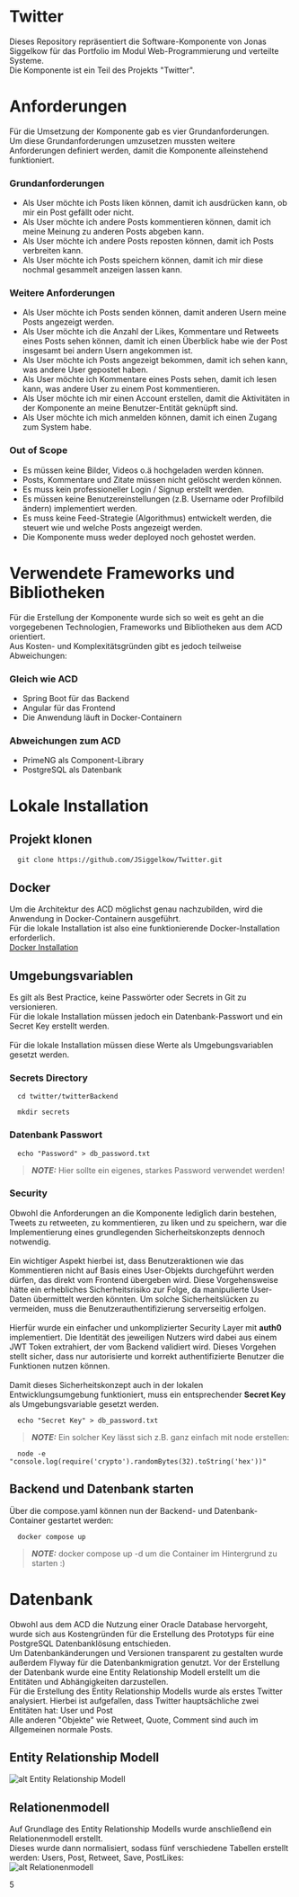 # Twitter

Dieses Repository repräsentiert die Software-Komponente von Jonas Siggelkow für das Portfolio im Modul Web-Programmierung und verteilte Systeme.\
Die Komponente ist ein Teil des Projekts "Twitter". 

# Anforderungen
Für die Umsetzung der Komponente gab es vier Grundanforderungen.\
Um diese Grundanforderungen umzusetzen mussten weitere Anforderungen definiert werden, damit die Komponente alleinstehend funktioniert.

### Grundanforderungen
* Als User möchte ich Posts liken können, damit ich ausdrücken kann, ob mir ein Post gefällt oder nicht. 
* Als User möchte ich andere Posts kommentieren können, damit ich meine Meinung zu anderen Posts abgeben kann.
* Als User möchte ich andere Posts reposten können, damit ich Posts verbreiten kann.
* Als User möchte ich Posts speichern können, damit ich mir diese nochmal gesammelt anzeigen lassen kann.

### Weitere Anforderungen
* Als User möchte ich Posts senden können, damit anderen Usern meine Posts angezeigt werden.
* Als User möchte ich die Anzahl der Likes, Kommentare und Retweets eines Posts sehen können, damit ich einen Überblick habe wie der Post insgesamt bei andern Usern angekommen ist.
* Als User möchte ich Posts angezeigt bekommen, damit ich sehen kann, was andere User gepostet haben.
* Als User möchte ich Kommentare eines Posts sehen, damit ich lesen kann, was andere User zu einem Post kommentieren.
* Als User möchte ich mir einen Account erstellen, damit die Aktivitäten in der Komponente an meine Benutzer-Entität geknüpft sind.
* Als User möchte ich mich anmelden können, damit ich einen Zugang zum System habe.

### Out of Scope
* Es müssen keine Bilder, Videos o.ä hochgeladen werden können.
* Posts, Kommentare und Zitate müssen nicht gelöscht werden können.
* Es muss kein professioneller Login / Signup erstellt werden.
* Es müssen keine Benutzereinstellungen (z.B. Username oder Profilbild ändern) implementiert werden.
* Es muss keine Feed-Strategie (Algorithmus) entwickelt werden, die steuert wie und welche Posts angezeigt werden.
* Die Komponente muss weder deployed noch gehostet werden.

# Verwendete Frameworks und Bibliotheken
Für die Erstellung der Komponente wurde sich so weit es geht an die vorgegebenen Technologien, Frameworks und Bibliotheken aus dem ACD orientiert.\
Aus Kosten- und Komplexitätsgründen gibt es jedoch teilweise Abweichungen:

### Gleich wie ACD
* Spring Boot für das Backend
* Angular für das Frontend
* Die Anwendung läuft in Docker-Containern

### Abweichungen zum ACD
* PrimeNG als Component-Library
* PostgreSQL als Datenbank

# Lokale Installation
## Projekt klonen
```shell
  git clone https://github.com/JSiggelkow/Twitter.git
```
## Docker
Um die Architektur des ACD möglichst genau nachzubilden, wird die Anwendung in Docker-Containern ausgeführt.\
Für die lokale Installation ist also eine funktionierende Docker-Installation erforderlich.\
[Docker Installation](https://docs.docker.com/engine/install/)

## Umgebungsvariablen
Es gilt als Best Practice, keine Passwörter oder Secrets in Git zu versionieren.\
Für die lokale Installation müssen jedoch ein Datenbank-Passwort und ein Secret Key erstellt werden.<br/><br/>
Für die lokale Installation müssen diese Werte als Umgebungsvariablen gesetzt werden.

### Secrets Directory
```shell
  cd twitter/twitterBackend
```
```shell
  mkdir secrets
```

### Datenbank Passwort
```shell
  echo "Password" > db_password.txt
```
> **_NOTE:_**  Hier sollte ein eigenes, starkes Password verwendet werden!

### Security
Obwohl die Anforderungen an die Komponente lediglich darin bestehen, Tweets zu retweeten, zu kommentieren, zu liken und zu speichern, war die Implementierung eines grundlegenden Sicherheitskonzepts dennoch notwendig.<br/><br/>
Ein wichtiger Aspekt hierbei ist, dass Benutzeraktionen wie das Kommentieren nicht auf Basis eines User-Objekts durchgeführt werden dürfen, das direkt vom Frontend übergeben wird. Diese Vorgehensweise hätte ein erhebliches Sicherheitsrisiko zur Folge, da manipulierte User-Daten übermittelt werden könnten. Um solche Sicherheitslücken zu vermeiden, muss die Benutzerauthentifizierung serverseitig erfolgen.<br/><br/>
Hierfür wurde ein einfacher und unkomplizierter Security Layer mit **auth0** implementiert. Die Identität des jeweiligen Nutzers wird dabei aus einem JWT Token extrahiert, der vom Backend validiert wird. Dieses Vorgehen stellt sicher, dass nur autorisierte und korrekt authentifizierte Benutzer die Funktionen nutzen können.<br/><br/>
Damit dieses Sicherheitskonzept auch in der lokalen Entwicklungsumgebung funktioniert, muss ein entsprechender **Secret Key** als Umgebungsvariable gesetzt werden.


```shell
  echo "Secret Key" > db_password.txt
```
> **_NOTE:_**  Ein solcher Key lässt sich z.B. ganz einfach mit node erstellen:

```shell
  node -e "console.log(require('crypto').randomBytes(32).toString('hex'))"
```


## Backend und Datenbank starten
Über die compose.yaml können nun der Backend- und Datenbank-Container gestartet werden:
```shell
  docker compose up
```
> **_NOTE:_**  docker compose up -d um die Container im Hintergrund zu starten :)

# Datenbank
Obwohl aus dem ACD die Nutzung einer Oracle Database hervorgeht, wurde sich aus Kostengründen für die Erstellung des Prototyps für eine PostgreSQL Datenbanklösung entschieden.\
Um Datenbankänderungen und Versionen transparent zu gestalten wurde außerdem Flyway für die Datenbankmigration genutzt.
Vor der Erstellung der Datenbank wurde eine Entity Relationship Modell erstellt um die Entitäten und Abhängigkeiten darzustellen.\
Für die Erstellung des Entity Relationship Modells wurde als erstes Twitter analysiert. Hierbei ist aufgefallen, dass Twitter hauptsächliche zwei Entitäten hat: User und Post\
Alle anderen "Objekte" wie Retweet, Quote, Comment sind auch im Allgemeinen normale Posts.
## Entity Relationship Modell
![alt Entity Relationship Modell](/assets/EntityRelationshipModell.png "Entity Relationship Modell")
## Relationenmodell
Auf Grundlage des Entity Relationship Modells wurde anschließend ein Relationenmodell erstellt.\
Dieses wurde dann normalisiert, sodass fünf verschiedene Tabellen erstellt werden: Users, Post, Retweet, Save, PostLikes:\
![alt Relationenmodell](/assets/Relationenmodell.png "Relationenmodell")
 
5